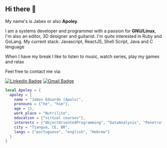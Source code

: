 ## Hi there 👋

My name's is Jabes or also __Apoley__.

I am a systems developer and programmer with a passion for **GNU/Linux**, I'm also an editor, 3D designer and guitarist. I'm quite interested in Ruby and GoLang. My current stack: Javascript, ReactJS, Shell Script, Java and C lenguage

When I have my break I like to listen to music, watch series, play my games and relax

 Feel free to contact me via:

[![Linkedin Badge](https://img.shields.io/badge/-norentt-blue?style=flat&logo=Linkedin&logoColor=white&link=https://www.linkedin.com/in/norentt/)](https://www.linkedin.com/in/norentt/)
[![Gmail Badge](https://img.shields.io/badge/-norenttcomercial@gmail.com-d14836?style=flat&logo=Gmail&logoColor=white&link=mailto:mailto:norenttcomercial@gmail.com)](mailto:norenttcomercial@gmail.com)

~~~lua
local Apoley = {
  apoley = {
    name = "Jabes Eduardo (Apolo)",
    pronouns = {"he", "him"},
    age = 15,
    work_place = "Nutrilite",
    education = {"virtual courses"},
    interests = {"ObjectOrientedProgramming", "DataAnalysis", "PenetrationTesting"},
    city = "Tianguá, CE, BR",
    langs = {"portuguese", "english", "Hebrew"}
  }
}

~~~
